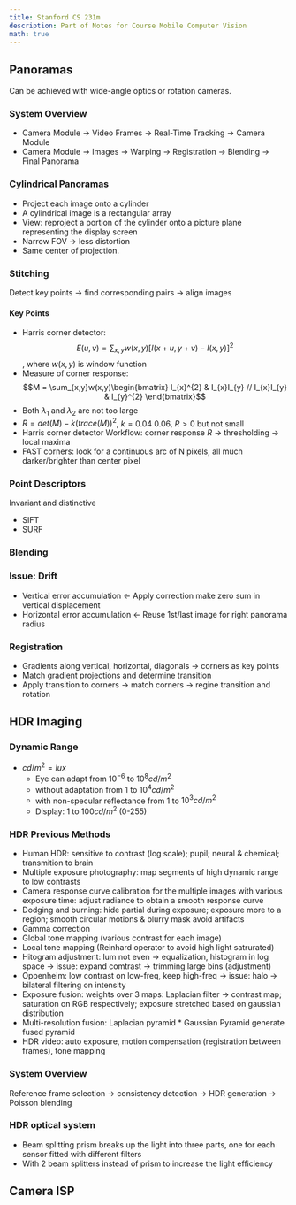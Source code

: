 ```yaml
---
title: Stanford CS 231m
description: Part of Notes for Course Mobile Computer Vision
math: true
---
```


## Panoramas
Can be achieved with wide-angle optics or rotation cameras.
 ### System Overview
 - Camera Module -> Video Frames -> Real-Time Tracking -> Camera Module
 - Camera Module -> Images -> Warping -> Registration -> Blending -> Final Panorama
 ### Cylindrical Panoramas
 - Project each image onto a cylinder
 - A cylindrical image is a rectangular array
 - View: reproject a portion of the cylinder onto a picture plane representing the display screen
 - Narrow FOV -> less distortion
 - Same center of projection.
 ### Stitching
 Detect key points -> find corresponding pairs -> align images
 #### Key Points
   - Harris corner detector: $$E(u,v) = \sum_{x, y}w(x,y)[I(x+u,y+v)-I(x,y)]^{2}$$, where $w(x,y)$ is window function
   - Measure of corner response: $$M = \sum_{x,y}w(x,y)\begin{bmatrix} I_{x}^{2} & I_{x}I_{y} // I_{x}I_{y} & I_{y}^{2} \end{bmatrix}$$
   - Both $\lambda_{1}$ and $\lambda_{2}$ are not too large 
   - $R = det(M) - k(trace(M))^{2}$, $k = 0.04~0.06$, $R>0$ but not small
   - Harris corner detector Workflow: corner response $R$ -> thresholding -> local maxima
   - FAST corners: look for a continuous arc of N pixels, all much darker/brighter than center pixel
 ### Point Descriptors
 Invariant and distinctive
   - SIFT
   - SURF
 ### Blending
 ### Issue: Drift 
 - Vertical error accumulation <- Apply correction make zero sum in vertical displacement
 - Horizontal error accumulation <- Reuse 1st/last image for right panorama radius
 ### Registration
 - Gradients along vertical, horizontal, diagonals -> corners as key points
 - Match gradient projections and determine transition
 - Apply transition to corners -> match corners -> regine transition and rotation

## HDR Imaging
 ### Dynamic Range
 - $cd/m^{2} = lux$
 	* Eye can adapt from $10^{-6}$ to $10^{8} cd/m^{2}$
 	* without adaptation from $1$ to $10^{4} cd/m^{2}$
 	* with non-specular reflectance from $1$ to $10^{3} cd/m^{2}$
 	* Display: $1$ to $100 cd/m^{2}$ (0-255)
 ### HDR Previous Methods
 - Human HDR: sensitive to contrast (log scale); pupil; neural & chemical; transmition to brain
 - Multiple exposure photography: map segments of high dynamic range to low contrasts
 - Camera response curve calibration for the multiple images with various exposure time: adjust radiance to obtain a smooth response curve
 - Dodging and burning: hide partial during exposure; exposure more to a region; smooth circular motions & blurry mask avoid artifacts
 - Gamma correction
 - Global tone mapping (various contrast for each image)
 - Local tone mapping (Reinhard operator to avoid high light satrurated)
 - Hitogram adjustment: lum not even -> equalization, histogram in log space -> issue: expand comtrast -> trimming large bins (adjustment)
 - Oppenheim: low contrast on low-freq, keep high-freq -> issue: halo -> bilateral filtering on intensity
 - Exposure fusion: weights over 3 maps: Laplacian filter -> contrast map; saturation on RGB respectively; exposure stretched based on gaussian distribution
 - Multi-resolution fusion: Laplacian pyramid $*$ Gaussian Pyramid generate fused pyramid 
 - HDR video: auto exposure, motion compensation (registration between frames), tone mapping
 ### System Overview
 Reference frame selection -> consistency detection -> HDR generation -> Poisson blending
 ### HDR optical system
 - Beam splitting prism breaks up the light into three parts, one for each sensor fitted with different filters
 - With 2 beam splitters instead of prism to increase the light efficiency
## Camera ISP